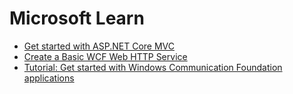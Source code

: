 # Microsoft Learn

- [Get started with ASP.NET Core MVC](https://learn.microsoft.com/en-us/aspnet/core/tutorials/first-mvc-app/start-mvc?view=aspnetcore-5.0&tabs=visual-studio)
- [Create a Basic WCF Web HTTP Service](https://learn.microsoft.com/en-us/dotnet/framework/wcf/feature-details/how-to-create-a-basic-wcf-web-http-service)
- [Tutorial: Get started with Windows Communication Foundation applications](https://learn.microsoft.com/en-us/dotnet/framework/wcf/getting-started-tutorial)
